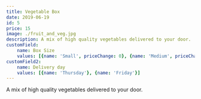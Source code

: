```yaml
---
title: Vegetable Box
date: 2019-06-19
id: 5
price: 15
image: ./fruit_and_veg.jpg
description: A mix of high quality vegetables delivered to your door.
customField: 
    name: Box Size
    values: [{name: 'Small', priceChange: 0}, {name: 'Medium', priceChange: 5}, {name: 'Large', priceChange: 15.00}]
customField2: 
    name: Delivery day
    values: [{name: 'Thursday'}, {name: 'Friday'}]    
---
```


A mix of high quality vegetables delivered to your door.